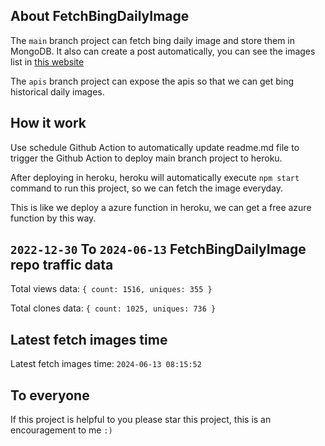 ## About FetchBingDailyImage

The `main` branch project can fetch bing daily image and store them in MongoDB.
It also can create a post automatically, you can see the images list in [this website](https://oursalbum.netlify.app)

The `apis` branch project can expose the apis so that we can get bing historical daily images.

## How it work

Use schedule Github Action to automatically update readme.md file to trigger the Github Action to deploy main branch project to heroku.

After deploying in heroku, heroku will automatically execute `npm start` command to run this project, so we can fetch the image everyday.

This is like we deploy a azure function in heroku, we can get a free azure function by this way.

## `2022-12-30` To `2024-06-13` FetchBingDailyImage repo traffic data

Total views data: `{ count: 1516, uniques: 355 }`

Total clones data: `{ count: 1025, uniques: 736 }`

## Latest fetch images time

Latest fetch images time: `2024-06-13 08:15:52`

## To everyone

If this project is helpful to you please star this project, this is an encouragement to me `:)`



